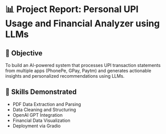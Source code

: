 # 📊 Project Report: Personal UPI Usage and Financial Analyzer using LLMs

## 🧩 Objective
To build an AI-powered system that processes UPI transaction statements from multiple apps (PhonePe, GPay, Paytm) and generates actionable insights and personalized recommendations using LLMs.

## 🧠 Skills Demonstrated
- PDF Data Extraction and Parsing
- Data Cleaning and Structuring
- OpenAI GPT Integration
- Financial Data Visualization
- Deployment via Gradio
